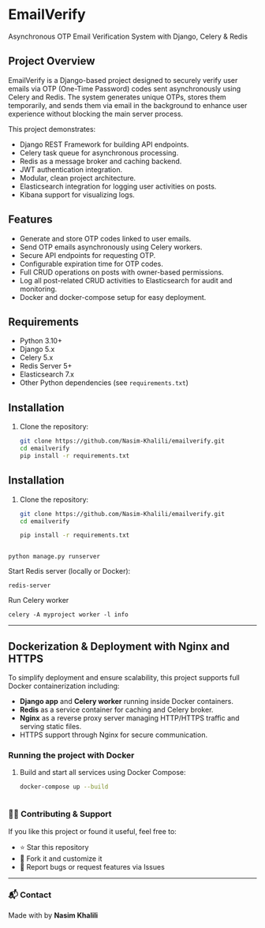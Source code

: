 # EmailVerify
Asynchronous OTP Email Verification System with Django, Celery & Redis

## Project Overview
EmailVerify is a Django-based project designed to securely verify user emails via OTP (One-Time Password) codes sent asynchronously using Celery and Redis. The system generates unique OTPs, stores them temporarily, and sends them via email in the background to enhance user experience without blocking the main server process.

This project demonstrates:
- Django REST Framework for building API endpoints.
- Celery task queue for asynchronous processing.
- Redis as a message broker and caching backend.
- JWT authentication integration.
- Modular, clean project architecture.
- Elasticsearch integration for logging user activities on posts.
- Kibana support for visualizing logs.

## Features
- Generate and store OTP codes linked to user emails.
- Send OTP emails asynchronously using Celery workers.
- Secure API endpoints for requesting OTP.
- Configurable expiration time for OTP codes.
- Full CRUD operations on posts with owner-based permissions.
- Log all post-related CRUD activities to Elasticsearch for audit and monitoring.
- Docker and docker-compose setup for easy deployment.

## Requirements
- Python 3.10+
- Django 5.x
- Celery 5.x
- Redis Server 5+
- Elasticsearch 7.x
- Other Python dependencies (see `requirements.txt`)

## Installation

1. Clone the repository:

   ```bash
   git clone https://github.com/Nasim-Khalili/emailverify.git
   cd emailverify
   pip install -r requirements.txt


## Installation
1. Clone the repository:
   ```bash
   git clone https://github.com/Nasim-Khalili/emailverify.git
   cd emailverify

   pip install -r requirements.txt
  ```
  
  python manage.py runserver
  ```
Start Redis server (locally or Docker):
  ```
  redis-server
 ```
  Run Celery worker
  ```
  celery -A myproject worker -l info
  ```
---

## Dockerization & Deployment with Nginx and HTTPS

To simplify deployment and ensure scalability, this project supports full Docker containerization including:

- **Django app** and **Celery worker** running inside Docker containers.
- **Redis** as a service container for caching and Celery broker.
- **Nginx** as a reverse proxy server managing HTTP/HTTPS traffic and serving static files.
- HTTPS support through Nginx for secure communication.

### Running the project with Docker

1. Build and start all services using Docker Compose:

   ```bash
   docker-compose up --build



### 👩‍💻 Contributing & Support

If you like this project or found it useful, feel free to:

- ⭐ Star this repository  
- 🍴 Fork it and customize it  
- 🐛 Report bugs or request features via Issues  

---

### 📬 Contact

Made with  by **Nasim Khalili**  